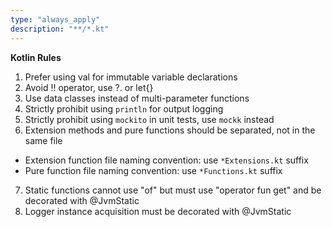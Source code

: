 ```yaml
---
type: "always_apply"
description: "**/*.kt"
---
```

**Kotlin Rules**

1. Prefer using val for immutable variable declarations
2. Avoid !! operator, use ?. or let{}
3. Use data classes instead of multi-parameter functions
4. Strictly prohibit using `println` for output logging
5. Strictly prohibit using `mockito` in unit tests, use `mockk` instead
6. Extension methods and pure functions should be separated, not in the same file
  + Extension function file naming convention: use `*Extensions.kt` suffix
  + Pure function file naming convention: use `*Functions.kt` suffix
7. Static functions cannot use "of" but must use "operator fun get" and be decorated with @JvmStatic
8. Logger instance acquisition must be decorated with @JvmStatic
